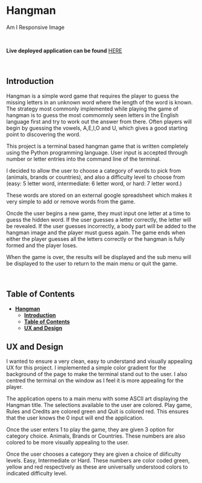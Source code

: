 # **Hangman**

Am I Responsive Image

<br>

**Live deployed application can be found** [HERE](https://hangman-james-fitz.herokuapp.com/)  

<br>

## **Introduction**

Hangman is a simple word game that requires the player to guess the missing letters in an unknown word where the length of the word is known.
The strategy most commonly implemented while playing the game of hangman is to guess the most commomnly seen letters in the English language first and try to work out the answer from there.
Often players will begin by guessing the vowels, A,E,I,O and U, which gives a good starting point to discovering the word.

This project is a terminal based hangman game that is written completely using the Python programming language.
User input is accepted through number or letter entries into the command line of the terminal.

I decided to allow the user to choose a category of words to pick from (animals, brands or countries), and also a difficulty level to choose from (easy: 5 letter word, intermediate: 6 letter word, or hard: 7 letter word.)

These words are stored on an external google spreadsheet which makes it very simple to add or remove words from the game.

Oncde the user begins a new game, they must input one letter at a time to guess the hidden word.
If the user guesses a letter correctly, the letter will be revealed.
If the user guesses incorrectly, a body part will be added to the hangman image and the player must guess again.
The game ends when either the player guesses all the letters correctly or the hangman is fully formed and the player loses.

When the game is over, the results will be displayed and the sub menu will be displayed to the user to return to the main menu or quit the game.

<br>

## **Table of Contents**
- [**Hangman**](#hangman)
  - [**Introduction**](#introduction)
  - [**Table of Contents**](#table-of-contents)
  - [**UX and Design**](#ux-and-design)



## **UX and Design**  

I wanted to ensure a very clean, easy to understand and visually appealing UX for this project.
I implemented a simple color gradient for the background of the page to make the terminal stand out to the user.
I also centred the terminal on the window as I feel it is more appealing for the player.

The application opens to a main menu with some ASCII art displaying the Hangman title.
The selections available to the user are colored. Play game, Rules and Credits are colored green and Quit is colored red.
This ensures that the user knows the 0 input will end the application.

Once the user enters 1 to play the game, they are given 3 option for category choice.
Animals, Brands or Countries.
These numbers are also colored to be more visually appealing to the user.

Once the user chooses a category they are given a choice of diificulty levels.
Easy, Intermediate or Hard.
These numbers are color coded green, yellow and red respectively as these are universally understood colors to indicated difficulty level.

